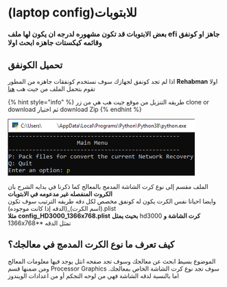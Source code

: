 # \(laptop config\)للابتوبات

### بعض الابتوبات قد تكون مشهوره لدرجه ان يكون لها ملف efi جاهز او كونفق وقائمه كيكستات **جاهزه ابحث اولا**

## تحميل الكونفق

  
اذا لم تجد كونفق لجهازك سوف نستخدم كونفقات جاهزه من المطور **Rehabman** اولا تقوم بتحمل الملف من جيت هب [هنا](https://github.com/RehabMan/OS-X-Clover-Laptop-Config)

{% hint style="info" %}
طريقه التنزيل من موقع جيت هب هي من زر clone or download ثم اختيار download Zip
{% endhint %}

![](../.gitbook/assets/image%20%2892%29.png)

الملف مقسم إلى نوع كرت الشاشة المدمج بالمعالج كما ذكرنا في بدايه الشرح بان **الكروت المنفصله غير مدعومه في الابتوبات**  
وايضا احيانا نفس الكرت يكون له كونفق مخصص لكل دقه طريقه الترتيب سوف تكون \(اسم الكرت\)\_\(الدقه إذا كانت موجوده\).plist  
**مثلا** **config\_HD3000\_1366x768.plist** **بحيث يمثل** hd3000 **كرت الشاشة و** 1366x768\*\* تمثل الدقه

## كيف تعرف ما نوع الكرت المدمج في معالجك؟

 الموضوع بسيط ابحث عن معالجك وسوف تجد صفحه انتل يوجد فيها معلومات المعالج ومن ضمنها قسم Processor Graphics سوف تجد نوع كرت الشاشة الخاص بمعالجك. اما بالنسبة لدقه الشاشة فهي من لوحه التجكم أو من اعدادات الويندوز

